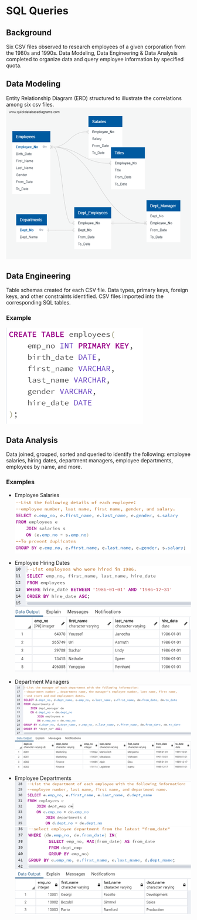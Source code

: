 # SQL Queries

## Background

Six CSV files observed to research employees of a given corporation from the 1980s and 1990s. Data Modeling, Data Engineering & Data Analysis completed to organize data and query employee information by specified quota. 

## Data Modeling

Entity Relationship Diagram (ERD) structured to illustrate the correlations among six csv files.
![](EmployeeSQL/Images/Employee_ERD.png)

## Data Engineering

Table schemas created for each CSV file. Data types, primary keys, foreign keys, and other constraints identified.  CSV files imported into the corresponding SQL tables.

### Example
![](EmployeeSQL/Images/Table.png)

## Data Analysis

Data joined, grouped, sorted and queried to identify the following: employee salaries, hiring dates, department managers, employee departments, employees by name, and more.

### Examples

* Employee Salaries
![](EmployeeSQL/Images/Salary.png)

* Employee Hiring Dates
![](EmployeeSQL/Images/Hire_Dates.png)

* Department Managers
![](EmployeeSQL/Images/Dept_Manager.png)

* Employee Departments
![](EmployeeSQL/Images/Employee_Dept.png)
![](EmployeeSQL/Images/Employee_Dept_Output.png)
